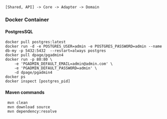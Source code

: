 ```
[Shared, API] -> Core -> Adapter -> Domain
```

### Docker Container

#### PostgresSQL
```shell
docker pull postgres:latest
docker run -d -e POSTGRES_USER=admin -e POSTGRES_PASSWORD=admin --name db-my -p 5432:5432  --restart=always postgres
docker pull dpage/pgadmin4
docker run -p 80:80 \
    -e 'PGADMIN_DEFAULT_EMAIL=admin@admin.com' \
    -e 'PGADMIN_DEFAULT_PASSWORD=admin' \
    -d dpage/pgadmin4
docker ps
docker inspect [postgres_pid]
```

#### Maven commands
```
 mvn clean
 mvn download source
 mvn dependency:resolve
```